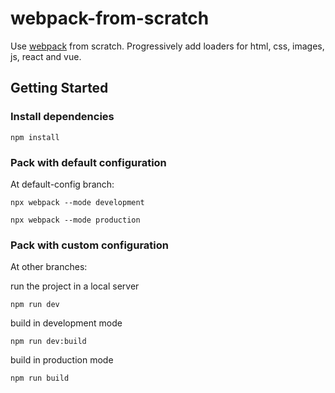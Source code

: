 # webpack-from-scratch

Use [webpack](https://webpack.js.org/) from scratch. Progressively add loaders for html, css, images, js, react and vue.

## Getting Started

### Install dependencies

```
npm install
```

### Pack with default configuration

At default-config branch:

```
npx webpack --mode development
```

```
npx webpack --mode production
```

### Pack with custom configuration

At other branches:

run the project in a local server

```
npm run dev
```

build in development mode

```
npm run dev:build
```

build in production mode

```
npm run build
```
